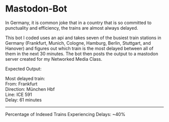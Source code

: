 # Mastodon-Bot

In Germany, it is common joke that in a country that is so committed to punctuality and efficiency, the trains are almost always delayed. 

This bot I coded uses an api and takes seven of the busiest train stations in Germany (Frankfurt, Munich, Cologne, Hamburg, Berlin, Stuttgart, and Hanover) and figures out which train is the most delayed between all of them in the next 30 minutes. The bot then posts the output to a mastodon server created for my Networked Media Class.

Expected Output:

Most delayed train:   
From: Frankfurt  
Direction: München Hbf    
Line: ICE 591     
Delay: 61 minutes      
- - - - - - - - - - - - - - - - 
Percentage of Indexed Trains Experiencing Delays: ~40%      

